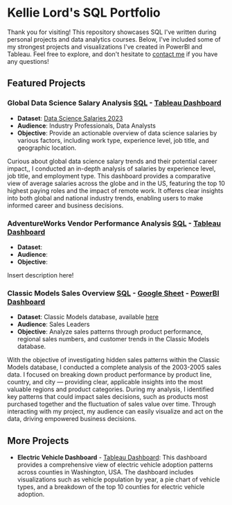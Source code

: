 # Kellie Lord's SQL Portfolio 
Thank you for visiting! This repository showcases SQL I've written during personal projects and data analytics courses. Below, I've included some of my strongest projects and visualizations I've created in PowerBI and Tableau. Feel free to explore, and don't hesitate to [contact me](https://www.linkedin.com/in/kellielord/) if you have any questions! 
## Featured Projects

### Global Data Science Salary Analysis [SQL]() - [Tableau Dashboard](https://public.tableau.com/app/profile/kellie.lord/viz/DataScienceSalariesAnalysis_17263310433610/USDashboard)
- **Dataset**: [Data Science Salaries 2023](https://www.kaggle.com/datasets/arnabchaki/data-science-salaries-2023)
- **Audience**: Industry Professionals, Data Analysts
- **Objective**: Provide an actionable overview of data science salaries by various factors, including work type, experience level, job title, and geographic location. 

Curious about global data science salary trends and their potential career impact,, I conducted an in-depth analysis of salaries by experience level, job title, and employment type. This dashboard provides a comparative view of average salaries across the globe and in the US, featuring the top 10 highest paying roles and the impact of remote work. It offeres clear insights into both global and national industry trends, enabling users to make informed career and business decisions.

### AdventureWorks Vendor Performance Analysis [SQL]() - [Tableau Dashboard]()
- **Dataset**:
- **Audience**:
- **Objective**:

Insert description here!

### Classic Models Sales Overview [SQL](https://github.com/kellielord/SQL-Portfolio/blob/main/Sales%20Overview%20Classic%20Models.sql) - [Google Sheet](https://docs.google.com/spreadsheets/d/1EEH8KPtTxuVk2v5BaW9RD5ewuMzpaKBpJbFbwCT71ys/pubhtml) - [PowerBI Dashboard](https://github.com/kellielord/SQL-Portfolio/blob/main/Classic%20Models%20Dashboard.pdf)
- **Dataset**: Classic Models database, available [here](https://www.kaggle.com/code/rhettap1/classicmodels-w-sql-excel-python)
- **Audience**: Sales Leaders 
- **Objective**: Analyze sales patterns through product performance, regional sales numbers, and customer trends in the Classic Models database.

With the objective of investigating hidden sales patterns within the Classic Models database, I conducted a complete analysis of the 2003-2005 sales data. I focused on breaking down product performance by product line, country, and city — providing clear, applicable insights into the most valuable regions and product categories. During my analysis, I identified key patterns that could impact sales decisions, such as products most purchased together and the fluctuation of sales value over time. Through interacting with my project, my audience can easily visualize and act on the data, driving empowered business decisions.

## More Projects
- **Electric Vehicle Dashboard** - [Tableau Dashboard](https://public.tableau.com/app/profile/kellie.lord/viz/ElectricVehicleDashboard_17260145241310/Dashboard1?publish=yes): This dashboard provides a comprehensive view of electric vehicle adoption patterns across counties in Washington, USA. The dashboard includes visualizations such as vehicle population by year, a pie chart of vehicle types, and a breakdown of the top 10 counties for electric vehicle adoption.

